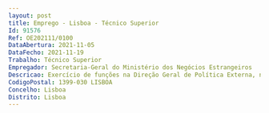 ```yaml
--- 
layout: post
title: Emprego - Lisboa - Técnico Superior
Id: 91576
Ref: OE202111/0100
DataAbertura: 2021-11-05
DataFecho: 2021-11-19
Trabalho: Técnico Superior
Empregador: Secretaria-Geral do Ministério dos Negócios Estrangeiros
Descricao: Exercício de funções na Direção Geral de Política Externa, nas áreas multilaterais e bilaterais.Contribuir para identificar os interesses nacionais e refleti los, de forma adequada e atempada, na preparação de contributos, para cimeiras, reuniões ministeriais, consultas políticas ou posições comuns da UE. Elaborar elementos de informação, relatórios e documentação de suporte a visitas, encontros e reuniões.Participar em contactos e reuniões com outros organismos da Administração Pública, bem como com Autoridades de Estados Terceiros ou Organismos Internacionais.
CodigoPostal: 1399-030 LISBOA
Concelho: Lisboa
Distrito: Lisboa
--- 
```

